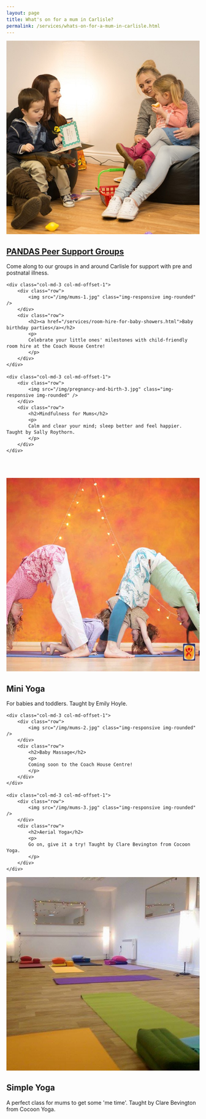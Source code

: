 ```yaml
---
layout: page
title: What's on for a mum in Carlisle?
permalink: /services/whats-on-for-a-mum-in-carlisle.html
---
```

<div class="row">
	<div class="col-md-3">
		<div class="row">
			<img src="/img/mums-0.jpg" class="img-responsive img-rounded" />
		</div>
		<div class="row">
			<h2><a href="carlisle-postnatal-depression-support-groups.html">PANDAS Peer Support Groups</a></h2>
			<p>
			Come along to our groups in and around Carlisle for support with pre and postnatal illness.
			</p>
		</div>
	</div>

	<div class="col-md-3 col-md-offset-1">
		<div class="row">
			<img src="/img/mums-1.jpg" class="img-responsive img-rounded" />
		</div>
		<div class="row">
			<h2><a href="/services/room-hire-for-baby-showers.html">Baby birthday parties</a></h2>
			<p>
			Celebrate your little ones' milestones with child-friendly room hire at the Coach House Centre!
			</p>
		</div>
	</div>

	<div class="col-md-3 col-md-offset-1">
		<div class="row">
			<img src="/img/pregnancy-and-birth-3.jpg" class="img-responsive img-rounded" />
		</div>
		<div class="row">
			<h2>Mindfulness for Mums</h2>
			<p>
			Calm and clear your mind; sleep better and feel happier. Taught by Sally Roythorn.
			</p>
		</div>
	</div>
</div>

<div class="row" style="height: 50px">
</div>

<div class="row">
	<div class="col-md-3">
		<div class="row">
			<img src="/img/miniyoga.jpg" class="img-responsive img-rounded" />
		</div>
		<div class="row">
			<h2>Mini Yoga</h2>
			<p>
			For babies and toddlers. Taught by Emily Hoyle. 
			</p>
		</div>
	</div>

	<div class="col-md-3 col-md-offset-1">
		<div class="row">
			<img src="/img/mums-2.jpg" class="img-responsive img-rounded" />
		</div>
		<div class="row">
			<h2>Baby Massage</h2>
			<p>
			Coming soon to the Coach House Centre!
			</p>
		</div>
	</div>

	<div class="col-md-3 col-md-offset-1">
		<div class="row">
			<img src="/img/mums-3.jpg" class="img-responsive img-rounded" />
		</div>
		<div class="row">
			<h2>Aerial Yoga</h2>
			<p>
			Go on, give it a try! Taught by Clare Bevington from Cocoon Yoga.
			</p>
		</div>
	</div>
</div>

<div class="row">
	<div class="col-md-3">
		<div class="row">
			<img src="/img/mums-4.jpg" class="img-responsive img-rounded" />
		</div>
		<div class="row">
			<h2>Simple Yoga</h2>
			<p>
			A perfect class for mums to get some 'me time'. Taught by Clare Bevington from Cocoon Yoga.
			</p>
		</div>
	</div>
</div>